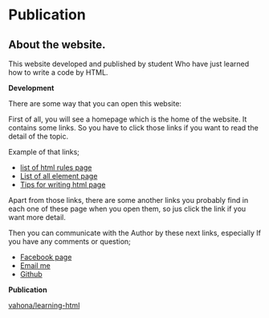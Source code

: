 # Publication
## About the website.
  This website developed and published by student Who have just learned how to write a code by HTML.

  **Development**

  There are some way that you can open this website:

   First of all, you will see a homepage which is the home of the website. It contains some links. So you have to click those links if you want to read the detail of the topic.

  Example of that links;

  * [list of html rules page](list-of-html-rules.html)
  * [List of all element page](list-of-elements.html)
  * [Tips for writing html page](tips-for-writing.html)

  Apart from those links, there are some another links you probably find in each one of these page when you open them, so jus click the link if you want more detail.
   
   Then you can communicate with the Author by these next links, especially If you have any comments or question;

  * [Facebook page](https://web.facebook.com/isabell.zafimaro)
  * [Email me](mailto:bell.zafimarovololona@gmail.com?subject=html)
  * [Github](https://github.com/vahona/Blog)



  **Publication**

  [vahona/learning-html](https://vahona.github.io/learning-html/)












